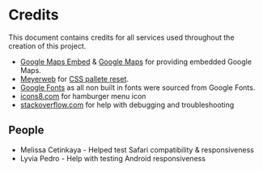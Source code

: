 Credits
=======

This document contains credits for all services used throughout the creation of this project.

- [Google Maps Embed](https://googlemapsembed.com) & [Google Maps](https://maps.google.com) for providing embedded Google Maps.
- [Meyerweb](https://meyerweb.com/) for [CSS pallete reset](https://meyerweb.com/eric/tools/css/reset/).
- [Google Fonts](https://fonts.google.com) as all non built in fonts were sourced from Google Fonts.
- [icons8.com](https://icons8.com) for hamburger menu icon
- [stackoverflow.com](https://stackoverflow.com) for help with debugging and troubleshooting

## People

- Melissa Cetinkaya - Helped test Safari compatibility & responsiveness
- Lyvia Pedro - Help with testing Android responsiveness
